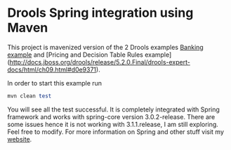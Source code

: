 Drools Spring integration using Maven
=====================================

This project is mavenized version of the 2 Drools examples [Banking example](http://docs.jboss.org/drools/release/5.2.0.Final/drools-expert-docs/html/ch09.html#d0e9044) and [Pricing and Decision Table Rules example] (http://docs.jboss.org/drools/release/5.2.0.Final/drools-expert-docs/html/ch09.html#d0e9371).

In order to start this example run 

```ruby
mvn clean test
```

You will see all the test successful. It is completely integrated with Spring framework and works with spring-core version 3.0.2-release. There are some issues hence it is not working with 3.1.1.release, I am still exploring. Feel free to modify. For more information on Spring and other stuff visit my [website](http://krishnasblog.com).
